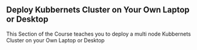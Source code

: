 ## Deploy Kubbernets Cluster on Your Own Laptop or Desktop

This Section of the Course teaches you to deploy a multi node Kubbernets Cluster on your Own Laptop or Desktop
